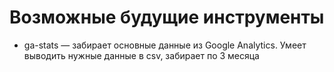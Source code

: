 # Возможные будущие инструменты

* ga-stats — забирает основные данные из Google Analytics. Умеет выводить нужные данные в csv, забирает по 3 месяца
